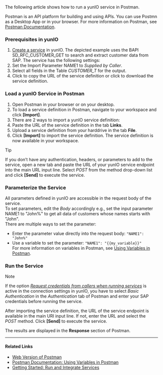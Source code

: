 The following article shows how to run a yunIO service in Postman.

Postman is an API platform for building and using APIs. You can use Postmn as a Desktop App or in your browser. For more information on Postman, see [Postman Documentation](https://learning.postman.com/docs/getting-started/introduction/).

### Prerequisites in yunIO

1. [Create a service](../../getting-started/#create-a-service) in yunIO. The depicted example uses the BAPI SD_RFC_CUSTOMER_GET to search and extract customer data from SAP. The service has the following settings:
1. Set the Import Parameter NAME1 to *Supplied by Caller*.
1. Select all fields in the Table *CUSTOMER_T* for the output.
1. Click to copy the URL of the service definition or click to download the service definition.

### Load a yunIO Service in Postman

1. Open Postman in your browser or on your desktop.
1. To load a service definition in Postman, navigate to your workspace and click **[Import]**.
1. There are 2 ways to import a yunIO service definition:
1. Paste the URL of the service definition in the tab **Links**.
1. Upload a service definition from your harddrive in the tab **File**.
1. Click **[Import]** to import the service definition. The service definition is now available in your workspace.

Tip

If you don’t have any authentication, headers, or parameters to add to the service, open a new tab and paste the URL of your yunIO service endpoint into the main URL input line. Select *POST* from the method drop-down list and click **[Send]** to execute the service.

### Parameterize the Service

All parameters defined in yunIO are accessible in the request body of the service.\
To set parameters, edit the *Body* accordingly e.g., set the input parameter NAME1 to "John%" to get all data of customers whose names starts with "John".\
There are multiple ways to set the parameter:

- Enter the parameter value directly into the request body: `"NAME1": "John%"`
- Use a variable to set the parameter: `"NAME1": "{{my_variable}}"`\
  For more information on variables in Postman, see [Using Variables in Postman](https://learning.postman.com/docs/sending-requests/variables/).

### Run the Service

Note

If the option [*Request credentials from callers when running services*](../../documentation/sap-connection/settings/#authentication) is active in the connection settings in yunIO, you have to select *Basic Authentication* in the *Authentication* tab of Postman and enter your SAP credentials before running the service.

After importing the service definition, the URL of the service endpoint is available in the main URI input line. If not, enter the URL and select the *POST* method. Click **[Send]** to execute the service.

The results are displayed in the **Response** section of Postman.

______________________________________________________________________

#### Related Links

- [Web Version of Postman](https://www.postman.com/)
- [Postman Documentation: Using Variables in Postman](https://learning.postman.com/docs/sending-requests/variables/)
- [Getting Started: Run and Integrate Services](../../getting-started/#run-services)
